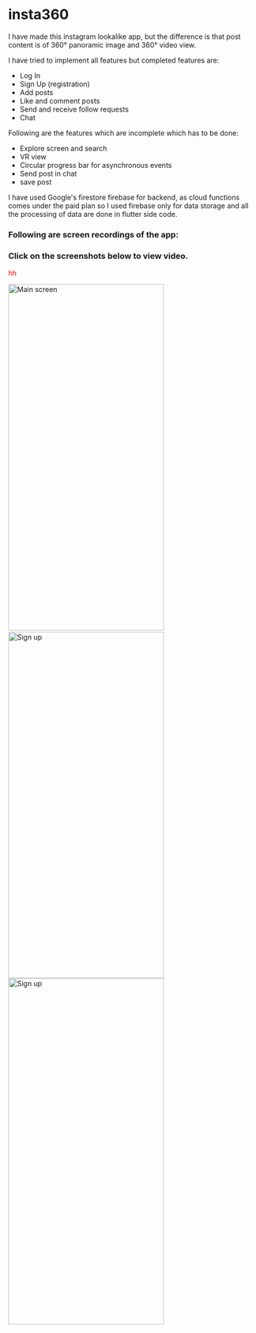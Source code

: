 # insta360

I have made this instagram lookalike app, but the difference is that post content is of 360° panoramic image and 360° video view.

I have tried to implement all features but completed features are:
- Log In
- Sign Up (registration)
- Add posts
- Like and comment posts
- Send and receive follow requests
- Chat


Following are the features which are incomplete which has to be done:
- Explore screen and search
- VR view
- Circular progress bar for asynchronous events
- Send post in chat
- save post

I have used Google's firestore firebase for backend, as cloud functions comes under the paid plan so I used firebase only for data storage and all the processing of data are done in flutter side code.

### Following are screen recordings of the app:
### Click on the screenshots below to view video.
<p style="color: red">hh</p>




[<img src="https://firebasestorage.googleapis.com/v0/b/ig360-9e6bc.appspot.com/o/github%2FInsta360%2FMain%20screen.png?alt=media&token=11c23010-f39c-4fc0-b86b-ff0a321650c5&_gl=1*adfl11*_ga*MTcwMDE5Nzc1NC4xNjczNzc5OTQ0*_ga_CW55HF8NVT*MTY5OTM5MDUwMi4xMjIuMS4xNjk5MzkxMDg0LjU4LjAuMA...png" target="_blank" alt="Main screen" width="315" height="700">](https://drive.google.com/file/d/15bfuewx8UXMsQU_ShDvTW3nvPD4NX6lh/view?usp=sharing)&nbsp;
[<img src="https://firebasestorage.googleapis.com/v0/b/ig360-9e6bc.appspot.com/o/github%2FInsta360%2FSignup%20Screen.png?alt=media&token=ebc5f857-7b1f-48c8-a289-3b83edeca168&_gl=1*iex163*_ga*MTcwMDE5Nzc1NC4xNjczNzc5OTQ0*_ga_CW55HF8NVT*MTY5OTM5MDUwMi4xMjIuMS4xNjk5MzkxODU5LjYwLjAuMA...png" target="_blank" alt="Sign up" width="315" height="700">](https://drive.google.com/file/d/1lCKMyv16qIbwrrhO37yf6t5SF5lNZjH0/view?usp=sharing)
[<img src="https://firebasestorage.googleapis.com/v0/b/ig360-9e6bc.appspot.com/o/github%2FInsta360%2FChat%20screen.png?alt=media&token=b8c5bc80-437c-4e4a-8a83-b5bb3f25741a&_gl=1*fb3g8j*_ga*MTcwMDE5Nzc1NC4xNjczNzc5OTQ0*_ga_CW55HF8NVT*MTY5OTM5MDUwMi4xMjIuMS4xNjk5MzkxOTc5LjYwLjAuMA...png" target="_blank" alt="Sign up" width="315" height="700">](https://drive.google.com/file/d/1bk86oNu-Ue9mGDl8Zn54IxdK7FZT7JP5/view?usp=sharing)
